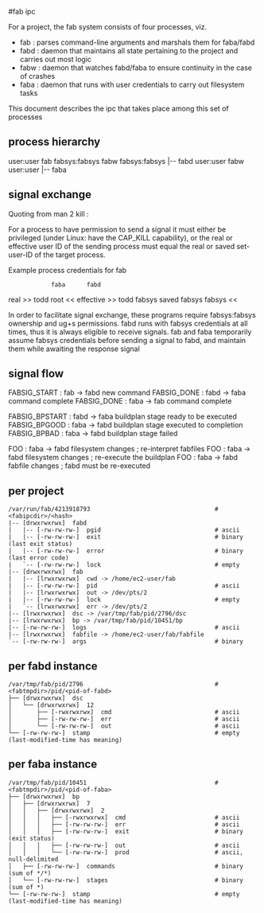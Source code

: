 #fab ipc

For a project, the fab system consists of four processes, viz.

 - fab : parses command-line arguments and marshals them for faba/fabd
 - fabd : daemon that maintains all state pertaining to the project and carries out most logic
 - fabw : daemon that watches fabd/faba to ensure continuity in the case of crashes
 - faba : daemon that runs with user credentials to carry out filesystem tasks

This document describes the ipc that takes place among this set of processes

## process hierarchy
 user:user      fab
 fabsys:fabsys  fabw
 fabsys:fabsys  |-- fabd
 user:user      fabw
 user:user      |-- faba

## signal exchange

Quoting from man 2 kill :

  For a process to have permission to send a signal it must either be
  privileged (under Linux: have the CAP_KILL capability), or the real
  or effective user ID of the sending process must equal the real or
  saved set-user-ID of the target process. 

Example process credentials for fab

                faba      fabd
  real       >> todd      root   <<
  effective  >> todd      fabsys
  saved         fabsys    fabsys <<

In order to facilitate signal exchange, these programs require fabsys:fabsys ownership
and ug+s permissions. fabd runs with fabsys credentials at all times, thus it is always
eligible to receive signals. fab and faba temporarily assume fabsys credentials before
sending a signal to fabd, and maintain them while awaiting the response signal

## signal flow
FABSIG_START    : fab -> fabd    new command
FABSIG_DONE     : fabd -> faba   command complete
FABSIG_DONE     : faba -> fab    command complete

FABSIG_BPSTART  : fabd -> faba   buildplan stage ready to be executed
FABSIG_BPGOOD   : faba -> fabd   buildplan stage executed to completion
FABSIG_BPBAD    : faba -> fabd   buildplan stage failed 

FOO             : faba -> fabd   filesystem changes ; re-interpret fabfiles
FOO             : faba -> fabd   filesystem changes ; re-execute the buildplan
FOO             : faba -> fabd   fabfile changes ; fabd must be re-executed

## per project
```
/var/run/fab/4213918793                                   # <fabipcdir>/<hash>
|-- [drwxrwxrwx]  fabd
|   |-- [-rw-rw-rw-]  pgid                                # ascii
|   |-- [-rw-rw-rw-]  exit                                # binary (last exit status)
|   |-- [-rw-rw-rw-]  error                               # binary (last error code)
|   `-- [-rw-rw-rw-]  lock                                # empty
|-- [drwxrwxrwx]  fab
|   |-- [lrwxrwxrwx]  cwd -> /home/ec2-user/fab
|   |-- [-rw-rw-rw-]  pid                                 # ascii
|   |-- [lrwxrwxrwx]  out -> /dev/pts/2
|   |-- [-rw-rw-rw-]  lock                                # empty
|   `-- [lrwxrwxrwx]  err -> /dev/pts/2
|-- [lrwxrwxrwx]  dsc -> /var/tmp/fab/pid/2796/dsc
|-- [lrwxrwxrwx]  bp -> /var/tmp/fab/pid/10451/bp
|-- [-rw-rw-rw-]  logs                                    # ascii
|-- [lrwxrwxrwx]  fabfile -> /home/ec2-user/fab/fabfile
`-- [-rw-rw-rw-]  args                                    # binary
```

## per fabd instance
```
/var/tmp/fab/pid/2796                                     # <fabtmpdir>/pid/<pid-of-fabd>
├── [drwxrwxrwx]  dsc
│   └── [drwxrwxrwx]  12
│       ├── [-rwxrwxrwx]  cmd                             # ascii
│       ├── [-rw-rw-rw-]  err                             # ascii
│       └── [-rw-rw-rw-]  out                             # ascii
└── [-rw-rw-rw-]  stamp                                   # empty (last-modified-time has meaning)
```

## per faba instance
```
/var/tmp/fab/pid/10451                                    # <fabtmpdir>/pid/<pid-of-faba>
├── [drwxrwxrwx]  bp
│   ├── [drwxrwxrwx]  7
│   │   ├── [drwxrwxrwx]  2
│   │   │   ├── [-rwxrwxrwx]  cmd                         # ascii
│   │   │   ├── [-rw-rw-rw-]  err                         # ascii
│   │   │   ├── [-rw-rw-rw-]  exit                        # binary (exit status)
│   │   │   ├── [-rw-rw-rw-]  out                         # ascii
│   │   │   └── [-rw-rw-rw-]  prod                        # ascii, null-delimited
│   ├── [-rw-rw-rw-]  commands                            # binary (sum of */*)
│   └── [-rw-rw-rw-]  stages                              # binary (sum of *)
└── [-rw-rw-rw-]  stamp                                   # empty (last-modified-time has meaning)
```
